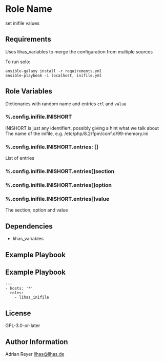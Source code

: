 Role Name
=========

set inifile values

Requirements
------------

Uses lihas_variables to merge the configuration from multiple sources

To run solo:

```
ansible-galaxy install -r requirements.yml
ansible-playbook -i localhost, inifile.yml
```

Role Variables
--------------

Dictionaries with random name and entries `ctl` and `value`
### %.config.inifile.INISHORT
INISHORT is just any identifiert, possibly giving a hint what we talk about
The name of the inifile, e.g. /etc/php/8.2/fpm/conf.d/99-memory.ini
### %.config.inifile.INISHORT.entries: []
List of entries
### %.config.inifile.INISHORT.entries[]section
### %.config.inifile.INISHORT.entries[]option
### %.config.inifile.INISHORT.entries[]value
The section, option and value

Dependencies
------------

* lihas_variables

Example Playbook
----------------

## Example Playbook
```
---
- hosts: '*'
  roles:
    - lihas_inifile
```

License
-------

GPL-3.0-or-later

Author Information
------------------

Adrian Reyer <lihas@lihas.de>

